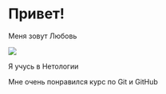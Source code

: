 # Привет!

Меня зовут Любовь

![](https://pps.whatsapp.net/v/t61.24694-24/170783789_118879273787202_2339498814342211961_n.jpg?ccb=11-4&oh=01_AdSqHnL85LWDV-F9JpODIVO6ZW57oQ69i4SwnvbK0AnvcQ&oe=6430575B)


Я учусь в Нетологии

Мне очень понравился курс по Git и GitHub
